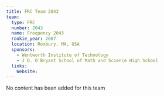 ```yaml
---
title: FRC Team 2043
team:
  type: FRC
  number: 2043
  name: Frequency 2043
  rookie_year: 2007
  location: Roxbury, MA, USA
  sponsors:
    - Wentworth Institute of Technology
    - J D. O'Bryant School of Math and Science High School
  links:
    Website: 
---
```

No content has been added for this team